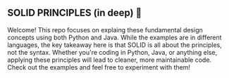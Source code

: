 ## SOLID PRINCIPLES (in deep) 🚀


Welcome!
This repo focuses on explaing these fundamental design concepts using both Python and Java. 
While the examples are in different languages, 
the key takeaway here is that SOLID is all about the principles, not the syntax. 
Whether you're coding in Python, Java, or anything else, applying these principles will lead to cleaner, more maintainable code. 
Check out the examples and feel free to experiment with them!

